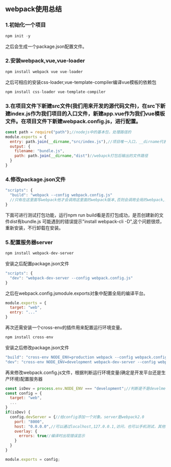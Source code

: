 ## webpack使用总结
### 1.初始化一个项目
```javascript
npm init -y
```
之后会生成一个package.json配置文件。
### 2.安装webpack,vue,vue-loader
```javascript
npm install webpack vue vue-loader
```
之后可相应的安装css-loader,vue-template-compiler编译vue模板的依赖包
```javascript
npm install css-loader vue-template-compiler
```
### 3.在项目文件下新建src文件(我们用来开发的源代码文件)，在src下新建index.js作为我们项目的入口文件，新建app.vue作为我们vue模板文件。在项目文件下新建webpack.config.js，进行配置。
```javascript
const path = require("path");//nodejs中的基本包，处理路径的
module.exports = {
  entry: path.join(__dirname,"src/index.js"),//项目唯一入口，__dirname代表文件所在的目录
  output: {
    filename: "bundle.js",
    path: path.join(__dirname,"dist")//webapck打包后输出的文件路径
  }
}
```
### 4.修改package.json文件
```javascript
"scripts": {
  "build": "webpack --config webpack.config.js"
  //只有在这里面写webpack他才会调用这里面的webpack版本,否则会调用全局的webpack,会导致很多版本不同出错
}
```
下面可进行测试打包功能，运行npm run build看是否打包成功，是否创建新的文件dist有bundle.js
可能遇到的错误提示"install webpack-cli -D",这个问题很烦，重新安装，不行卸载在安装。
### 5.配置服务器server
```javascript
npm install webpack-dev-server
```
安装之后配置package.json文件
```javascript
"scripts": {
  "dev": "webpack-dev-server --config webpack.config.js"
}
```
之后在webpack.config.jsmodule.exports对象中配置全局的编译平台。
```javascript
module.exports = {
  target: "web",
  entry: "..."
}
```
再次还需安装一个cross-env的插件用来配置运行环境变量。
```javascript
npm install cross-env
```
安装之后修改package.json文件
```javascript
"build": "cross-env NODE_ENV=production webpack --config webpack.config.js",
"dev": "cross-env NODE_ENV=development webpack-dev-server --config webpack.config.js"
```
再来修改webpack.config.js文件，根据判断运行环境变量(确定是开发平台还是生产环境)配置服务器
```javascript
const isDev = process.env.NODE_ENV === "development";//判断是不是develment开发者环境。在cross-env里面设置的环境变量都在process.env这个对象读取
const config = {
  target: "web",
  ...
}
if(isDev) {
  config.devServer = {//给config添加一个对象。server是webpack2.0
    port: "8000",
    host: "0.0.0.0",//可以通过localhost,127.0.0.1,访问，也可以手机测试，其他本机内网也可以访问。
    overlay: {
      errors: true//编译时出现错误显示
    }
  }
}

module.exports = config;
